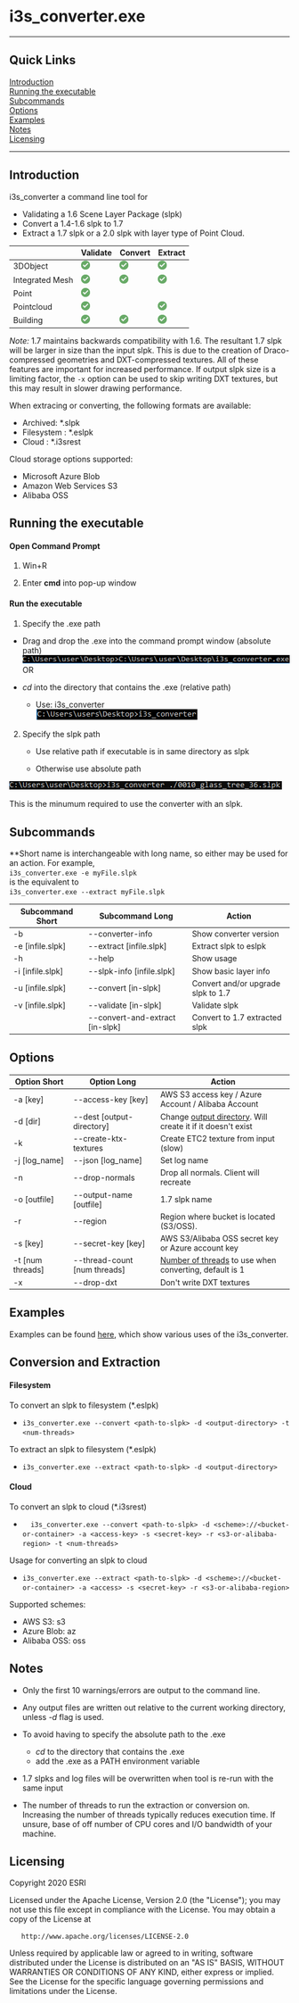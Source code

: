 # i3s_converter.exe
------------------
## Quick Links
[Introduction](#Introduction) <br />
[Running the executable](#Execute)  <br />
[Subcommands](#Subcommands) <br />
[Options](#Options)<br />
[Examples](#Examples)<br />
[Notes](#Notes)<br />
[Licensing](#Licensing)<br />

------------------

## Introduction <a name="Introduction"></a>
i3s_converter a command line tool for
- Validating a 1.6 Scene Layer Package (slpk)
- Convert a 1.4-1.6 slpk to 1.7
- Extract a 1.7 slpk or a 2.0 slpk with layer type of Point Cloud.


|      &nbsp;     | Validate | Convert | Extract |
|-----------------|----------|---------|---------|
| 3DObject        |     <img alt="supported" src="readme_images/checkmark.png">    |    <img alt="supported" src="readme_images/checkmark.png">    | <img alt="supported" src="readme_images/checkmark.png"> |
| Integrated Mesh |     <img alt="supported" src="readme_images/checkmark.png">    |    <img alt="supported" src="readme_images/checkmark.png">    | <img alt="supported" src="readme_images/checkmark.png"> |
| Point           |     <img alt="supported" src="readme_images/checkmark.png">    |        |
| Pointcloud      |     <img alt="supported" src="readme_images/checkmark.png">    | &nbsp;  | <img alt="supported" src="readme_images/checkmark.png"> |
| Building        |     <img alt="supported" src="readme_images/checkmark.png">    |    <img alt="supported" src="readme_images/checkmark.png">    | <img alt="supported" src="readme_images/checkmark.png"> |

*Note:* 1.7 maintains backwards compatibility with 1.6. The resultant 1.7 slpk will be larger in size than the input slpk. This is due to the creation of Draco-compressed geometries and DXT-compressed textures.  All of these features are important for increased performance. If output slpk size is a limiting factor, the `-x` option can be used to skip writing DXT textures, but this may result in slower drawing performance.  

When extracing or converting, the following formats are available:
- Archived: *.slpk
- Filesystem : *.eslpk
- Cloud : *.i3srest

Cloud storage options supported:
- Microsoft Azure Blob
- Amazon Web Services S3
- Alibaba OSS

## Running the executable <a name="Execute"></a>

#### Open Command Prompt

1. Win+R

2. Enter __cmd__ into pop-up window

#### Run the executable

1. Specify the .exe path

  - Drag and drop the .exe into the command prompt window (absolute path)
    ![exe_abs_path](readme_images/exe_abs_path.PNG)
    OR

  - _cd_ into the directory that contains the .exe (relative path)
    - Use: i3s_converter  
    ![exe_cwd_path](readme_images/exe_cwd_path.PNG)

2. Specify the slpk path

    - Use relative path if executable is in same directory as slpk

    - Otherwise use absolute path

  ![min_required](readme_images/min_required_to_run.PNG)

  This is the minumum required to use the converter with an slpk.

## Subcommands <a name="Subcommands"></a>
**Short name is interchangeable with long name, so either may be used for an action.  For example, <br>
```i3s_converter.exe -e myFile.slpk```<br>
is the equivalent to<br>
```i3s_converter.exe --extract myFile.slpk```<br>


| Subcommand Short | Subcommand Long | Action | 
|------------------|-----------------|--------|
| -b               | --converter-info | Show converter version |
| -e \[infile.slpk] | --extract \[infile.slpk] | Extract slpk to eslpk    |
| -h           | --help | Show usage      |
| -i \[infile.slpk] | --slpk-info \[infile.slpk] | Show basic layer info |
| -u \[infile.slpk] | --convert \[in-slpk]  | Convert and/or upgrade slpk to 1.7   |
| -v \[infile.slpk] | --validate \[in-slpk] | Validate slpk |
|  | --convert-and-extract \[in-slpk] | Convert to 1.7 extracted slpk |

## Options <a name="Options"></a>

| Option Short | Option Long         | Action                  |
|----------------|-------------------------|-------------------|
| -a \[key] | --access-key \[key] | AWS S3 access key / Azure Account / Alibaba Account |
| -d \[dir] | --dest \[output-directory] | Change [output directory](#outputDirectory). Will create it if it doesn't exist|
| -k | --create-ktx-textures | Create ETC2 texture from input \(slow) |
| -j \[log_name] | --json \[log_name] | Set log name    |
| -n | --drop-normals | Drop all normals. Client will recreate   |
| -o \[outfile]  | --output-name \[outfile] | 1.7 slpk name   |
| -r  | --region  | Region where bucket is located (S3/OSS).|
| -s \[key] | --secret-key \[key] | AWS S3/Alibaba OSS secret key or Azure account key   |
| -t \[num threads] | --thread-count \[num threads] | [Number of threads](#threadsDesc) to use when converting, default is 1 |
| -x | --drop-dxt | Don't write DXT textures |

## Examples <a name="Examples"></a> 
Examples can be found [here](i3s_converter_examples.md), which show various uses of the i3s_converter.

## Conversion and Extraction
#### Filesystem
To convert an slpk to filesystem (*.eslpk)
- ```i3s_converter.exe --convert <path-to-slpk> -d <output-directory> -t <num-threads>```

To extract an slpk to filesystem (*.eslpk)
- ```i3s_converter.exe --extract <path-to-slpk> -d <output-directory>```

#### Cloud
To convert an slpk to cloud (*.i3srest)
 - ```  i3s_converter.exe --convert <path-to-slpk> -d <scheme>://<bucket-or-container> -a <access-key> -s <secret-key> -r <s3-or-alibaba-region> -t <num-threads>```

Usage for converting an slpk to cloud
- ```i3s_converter.exe --extract <path-to-slpk> -d <scheme>://<bucket-or-container> -a <access> -s <secret-key> -r <s3-or-alibaba-region>```

Supported schemes:
- AWS S3:          s3
- Azure Blob: az
- Alibaba OSS:     oss


## Notes <a name="Notes"></a>

- Only the first 10 warnings/errors are output to the command line.

- <a name = "outputDirectory"></a>Any output files are written out relative to the current working directory, unless _-d_ flag is used.  

- To avoid having to specify the absolute path to the .exe
  - _cd_ to the directory that contains the .exe
  - add the .exe as a PATH environment variable

- 1.7 slpks and log files will be overwritten when tool is re-run with the same input

- <a name = "threadsDesc"></a>The number of threads to run the extraction or conversion on.  Increasing the number of threads typically reduces execution time.  If unsure, base of off number of CPU cores and I/O bandwidth of your machine.
## Licensing <a name="Licensing"></a>
   Copyright 2020 ESRI

   Licensed under the Apache License, Version 2.0 (the "License");
   you may not use this file except in compliance with the License.
   You may obtain a copy of the License at

       http://www.apache.org/licenses/LICENSE-2.0

   Unless required by applicable law or agreed to in writing, software
   distributed under the License is distributed on an "AS IS" BASIS,
   WITHOUT WARRANTIES OR CONDITIONS OF ANY KIND, either express or implied.
   See the License for the specific language governing permissions and
   limitations under the License.